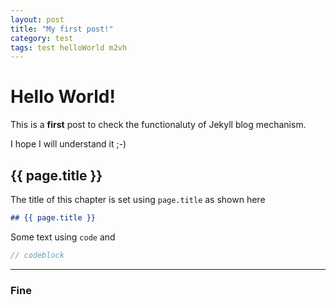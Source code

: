 ```yaml
---
layout: post
title: "My first post!"
category: test
tags: test helloWorld m2vh
---
```



# Hello World!

This is a **first** post to check the functionaluty of Jekyll blog mechanism.

I hope I will understand it ;-)

## {{ page.title }}

The title of this chapter is set using `page.title` as shown here

```markdown
## {{ page.title }}
```

Some text using `code` and  

```csharp
// codeblock
```

---

### Fine